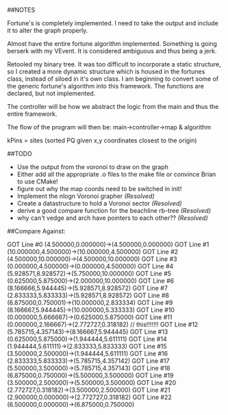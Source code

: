 ##NOTES

Fortune's is completely implemented.  I need to take the output and include it to alter the graph properly.

Almost have the entire fortune algorithm implemented.  Something is going berserk with my VEvent.  It is considered ambiguous and thus being a jerk.

Retooled my binary tree.  It was too difficult to incorporate a static structure, so I created a more dynamic structure which is housed in the fortunes class, instead of siloed in it's own class.  I am beginning to convert some of the generic fortune's algorithm into this framework.  The functions are declared, but not implemented.

The controller will be how we abstract the logic from the main and thus the entire framework.

The flow of the program will then be: main->controller->map & algorithm

kPins = sites (sorted PQ given x,y coordinates closest to the origin)

##TODO

  - Use the output from the voronoi to draw on the graph
  - Either add all the appropriate .o files to the make file or convince Brian to use CMake!
  - figure out why the map coords need to be switched in init!
  - Implement the nlogn Voronoi grapher *(Resolved)*
  - Create a datastructure to hold a Voronoi sector *(Resolved)*
  - derive a good compare function for the beachline rb-tree *(Resolved)*
  - why can't vedge and arch have pointers to each other?? *(Resolved)*
  
##Compare Against:

GOT Line #0 (4.500000,0.000000)->(4.500000,0.000000)
GOT Line #1 (10.000000,4.500000)->(10.000000,4.500000)
GOT Line #2 (4.500000,10.000000)->(4.500000,10.000000)
GOT Line #3 (0.000000,4.500000)->(0.000000,4.500000)
GOT Line #4 (5.928571,8.928572)->(5.750000,10.000000)
GOT Line #5 (0.625000,5.875000)->(2.000000,10.000000)
GOT Line #6 (8.166666,5.944445)->(5.928571,8.928572)
GOT Line #7 (2.833333,5.833333)->(5.928571,8.928572)
GOT Line #8 (6.875000,0.750001)->(10.000000,2.833334)
GOT Line #9 (8.166667,5.944445)->(10.000000,5.333333)
GOT Line #10 (0.000000,5.666667)->(0.625000,5.875000)
GOT Line #11 (0.000000,2.166667)->(2.772727,0.318182)  // this!!!!!!!
GOT Line #12 (5.785715,4.357143)->(8.166667,5.944445)
GOT Line #13 (0.625000,5.875000)->(1.944444,5.611111)
GOT Line #14 (1.944444,5.611111)->(2.833333,5.833333)
GOT Line #15 (3.500000,2.500000)->(1.944444,5.611111)
GOT Line #16 (2.833333,5.833333)->(5.785715,4.357142)
GOT Line #17 (5.500000,3.500000)->(5.785715,4.357143)
GOT Line #18 (6.875000,0.750000)->(5.500000,3.500000)
GOT Line #19 (3.500000,2.500000)->(5.500000,3.500000)
GOT Line #20 (2.772727,0.318182)->(3.500000,2.500000)
GOT Line #21 (2.900000,0.000000)->(2.772727,0.318182)
GOT Line #22 (6.500000,0.000000)->(6.875000,0.750000)